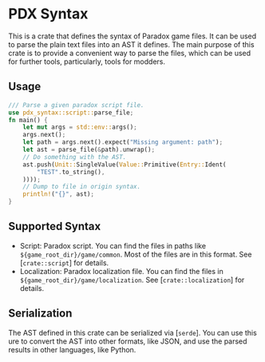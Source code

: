 # PDX Syntax

This is a crate that defines the syntax of Paradox game files. It can be used to parse
the plain text files into an AST it defines. The main purpose of this crate is to provide
a convenient way to parse the files, which can be used for further tools, particularly,
tools for modders.

## Usage

```rust
/// Parse a given paradox script file.
use pdx_syntax::script::parse_file;
fn main() {
    let mut args = std::env::args();
    args.next();
    let path = args.next().expect("Missing argument: path");
    let ast = parse_file(&path).unwrap();
    // Do something with the AST.
    ast.push(Unit::SingleValue(Value::Primitive(Entry::Ident(
        "TEST".to_string(),
    ))));
    // Dump to file in origin syntax.
    println!("{}", ast);
}
```

## Supported Syntax

- Script: Paradox script. You can find the files in paths like `${game_root_dir}/game/common`.
Most of the files are in this format. See [`crate::script`] for details.
- Localization: Paradox localization file. You can find the files in `${game_root_dir}/game/localization`.
See [`crate::localization`] for details.

## Serialization

The AST defined in this crate can be serialized via [`serde`]. You can use this ure
to convert the AST into other formats, like JSON, and use the parsed results in other
languages, like Python.

